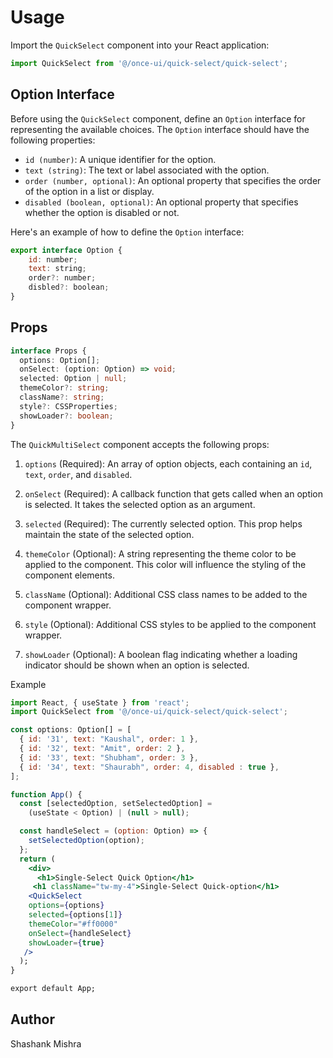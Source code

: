 # Usage

Import the `QuickSelect` component into your React application:

```jsx
import QuickSelect from '@/once-ui/quick-select/quick-select';
```

## Option Interface

Before using the `QuickSelect` component, define an `Option` interface for representing the available choices. The `Option` interface should have the following properties:

- `id (number)`: A unique identifier for the option.
- `text (string)`: The text or label associated with the option.
- `order (number, optional)`: An optional property that specifies the order of the option in a list or display.
- `disabled (boolean, optional)`: An optional property that specifies whether the option is disabled or not.

Here's an example of how to define the `Option` interface:

```jsx
export interface Option {
	id: number;
	text: string;
	order?: number;
	disbled?: boolean;
}
```

## Props

```ts
interface Props {
  options: Option[];
  onSelect: (option: Option) => void;
  selected: Option | null;
  themeColor?: string;
  className?: string;
  style?: CSSProperties;
  showLoader?: boolean;
}
```

The `QuickMultiSelect` component accepts the following props:

1. `options` (Required): An array of option objects, each containing an `id`, `text`, `order`, and `disabled`.

2. `onSelect` (Required): A callback function that gets called when an option is selected. It takes the selected option as an argument.

3. `selected` (Required): The currently selected option. This prop helps maintain the state of the selected option.

4. `themeColor` (Optional): A string representing the theme color to be applied to the component. This color will influence the styling of the component elements.

5. `className` (Optional): Additional CSS class names to be added to the component wrapper.

6. `style` (Optional): Additional CSS styles to be applied to the component wrapper.

7. `showLoader` (Optional): A boolean flag indicating whether a loading indicator should be shown when an option is selected.

Example

```jsx
import React, { useState } from 'react';
import QuickSelect from '@/once-ui/quick-select/quick-select';

const options: Option[] = [
  { id: '31', text: "Kaushal", order: 1 },
  { id: '32', text: "Amit", order: 2 },
  { id: '33', text: "Shubham", order: 3 },
  { id: '34', text: "Shaurabh", order: 4, disabled : true },
];

function App() {
  const [selectedOption, setSelectedOption] =
    (useState < Option) | (null > null);

  const handleSelect = (option: Option) => {
    setSelectedOption(option);
  };
  return (
    <div>
      <h1>Single-Select Quick Option</h1>
     <h1 className="tw-my-4">Single-Select Quick-option</h1>
    <QuickSelect
    options={options}
    selected={options[1]}
    themeColor="#ff0000"
    onSelect={handleSelect}
    showLoader={true}
   />
  );
}

export default App;
```

## Author

Shashank Mishra
